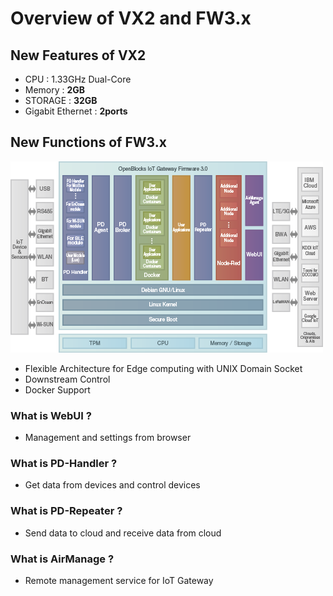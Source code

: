 # Overview of VX2 and FW3.x

## New Features of VX2
* CPU : 1.33GHz Dual-Core  
* Memory : **2GB**  
* STORAGE : **32GB**  
* Gigabit Ethernet : **2ports**  

## New Functions of FW3.x  
![fw3_architecture_s](/image/webui/fw3_architecture_s.png)
* Flexible Architecture for Edge computing with UNIX Domain Socket  
* Downstream Control  
* Docker Support  

### What is WebUI ?
* Management and settings from browser

### What is PD-Handler ?
* Get data from devices and control devices

### What is PD-Repeater ?
* Send data to cloud and receive data from cloud

### What is AirManage ?
* Remote management service for IoT Gateway  
